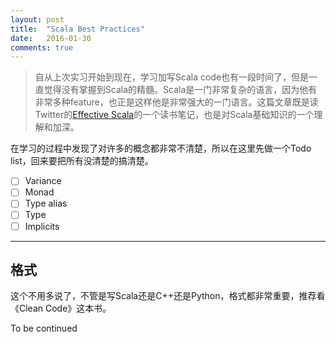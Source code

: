 ```yaml
---
layout: post
title:  "Scala Best Practices"
date:   2016-01-30  
comments: true
---
```


> 自从上次实习开始到现在，学习加写Scala code也有一段时间了，但是一直觉得没有掌握到Scala的精髓。Scala是一门非常复杂的语言，因为他有非常多种feature，也正是这样他是非常强大的一门语言。这篇文章既是读Twitter的[Effective Scala](http://twitter.github.io/effectivescala/)的一个读书笔记，也是对Scala基础知识的一个理解和加深。

在学习的过程中发现了对许多的概念都非常不清楚，所以在这里先做一个Todo list，回来要把所有没清楚的搞清楚。

- [ ] Variance
- [ ] Monad
- [ ] Type alias
- [ ] Type
- [ ] Implicits

-----

## 格式
这个不用多说了，不管是写Scala还是C++还是Python，格式都非常重要，推荐看《Clean Code》这本书。

   
To be continued
